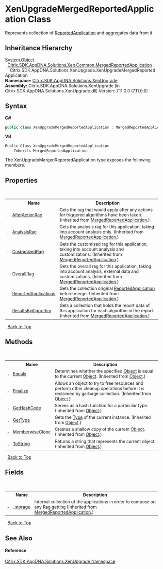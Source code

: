 # XenUpgradeMergedReportedApplication Class
 

Represents collection of <a href="f409fefb-d495-c2e1-3447-8bbe4caa9cb1">ReportedApplication</a> and aggregates data from it


## Inheritance Hierarchy
<a href="http://msdn2.microsoft.com/en-us/library/e5kfa45b" target="_blank">System.Object</a><br />&nbsp;&nbsp;<a href="1fd30de9-c416-5ac4-f8c0-8a115233db40">Citrix.SDK.AppDNA.Solutions.Xen.Common.MergedReportedApplication</a><br />&nbsp;&nbsp;&nbsp;&nbsp;Citrix.SDK.AppDNA.Solutions.XenUpgrade.XenUpgradeMergedReportedApplication<br />
**Namespace:**&nbsp;<a href="2805b95f-a335-5d98-deaf-c0312b394eda">Citrix.SDK.AppDNA.Solutions.XenUpgrade</a><br />**Assembly:**&nbsp;Citrix.SDK.AppDNA.Solutions.XenUpgrade (in Citrix.SDK.AppDNA.Solutions.XenUpgrade.dll) Version: 7.11.0.0 (7.11.0.0)

## Syntax

**C#**
```csharp
public class XenUpgradeMergedReportedApplication : MergedReportedApplication
```

**VB**
```vbnet
Public Class XenUpgradeMergedReportedApplication
	Inherits MergedReportedApplication
```

The XenUpgradeMergedReportedApplication type exposes the following members.


## Properties
&nbsp;<table><tr><th></th><th>Name</th><th>Description</th></tr><tr><td>![Public property](media/pubproperty.gif "Public property")</td><td><a href="170b77e6-afca-1978-5249-5db8be5ad133">AfterActionRag</a></td><td>
Gets the rag that would apply after any actions for triggered algorithms have been taken.
 (Inherited from <a href="1fd30de9-c416-5ac4-f8c0-8a115233db40">MergedReportedApplication</a>.)</td></tr><tr><td>![Public property](media/pubproperty.gif "Public property")</td><td><a href="87314d1d-e108-c670-7b33-725ed6461757">AnalysisRag</a></td><td>
Gets the analysis rag for this application, taking into account analysis only.
 (Inherited from <a href="1fd30de9-c416-5ac4-f8c0-8a115233db40">MergedReportedApplication</a>.)</td></tr><tr><td>![Public property](media/pubproperty.gif "Public property")</td><td><a href="2fdcaae6-712f-b17c-a555-a788b50f5770">CustomizedRag</a></td><td>
Gets the customized rag for this application, taking into account analysis and customizations.
 (Inherited from <a href="1fd30de9-c416-5ac4-f8c0-8a115233db40">MergedReportedApplication</a>.)</td></tr><tr><td>![Public property](media/pubproperty.gif "Public property")</td><td><a href="b1044a91-76f2-f53e-5ee6-f700bff440ba">OverallRag</a></td><td>
Gets the overall rag for this application, taking into account analysis, external data and customizations.
 (Inherited from <a href="1fd30de9-c416-5ac4-f8c0-8a115233db40">MergedReportedApplication</a>.)</td></tr><tr><td>![Public property](media/pubproperty.gif "Public property")</td><td><a href="8ef99e7a-326d-307d-bd32-8845c3a3709c">ReportedApplications</a></td><td>
Gets the collection original <a href="f409fefb-d495-c2e1-3447-8bbe4caa9cb1">ReportedApplication</a> before merge.
 (Inherited from <a href="1fd30de9-c416-5ac4-f8c0-8a115233db40">MergedReportedApplication</a>.)</td></tr><tr><td>![Public property](media/pubproperty.gif "Public property")</td><td><a href="f8a3e5d7-deeb-4983-f80c-0bf6dd330f0d">ResultsByAlgorithm</a></td><td>
Gets a collection that holds the report data of this application for each algorithm in the report.
 (Inherited from <a href="1fd30de9-c416-5ac4-f8c0-8a115233db40">MergedReportedApplication</a>.)</td></tr></table>&nbsp;
<a href="#xenupgrademergedreportedapplication-class">Back to Top</a>

## Methods
&nbsp;<table><tr><th></th><th>Name</th><th>Description</th></tr><tr><td>![Public method](media/pubmethod.gif "Public method")</td><td><a href="http://msdn2.microsoft.com/en-us/library/bsc2ak47" target="_blank">Equals</a></td><td>
Determines whether the specified <a href="http://msdn2.microsoft.com/en-us/library/e5kfa45b" target="_blank">Object</a> is equal to the current <a href="http://msdn2.microsoft.com/en-us/library/e5kfa45b" target="_blank">Object</a>.
 (Inherited from <a href="http://msdn2.microsoft.com/en-us/library/e5kfa45b" target="_blank">Object</a>.)</td></tr><tr><td>![Protected method](media/protmethod.gif "Protected method")</td><td><a href="http://msdn2.microsoft.com/en-us/library/4k87zsw7" target="_blank">Finalize</a></td><td>
Allows an object to try to free resources and perform other cleanup operations before it is reclaimed by garbage collection.
 (Inherited from <a href="http://msdn2.microsoft.com/en-us/library/e5kfa45b" target="_blank">Object</a>.)</td></tr><tr><td>![Public method](media/pubmethod.gif "Public method")</td><td><a href="http://msdn2.microsoft.com/en-us/library/zdee4b3y" target="_blank">GetHashCode</a></td><td>
Serves as a hash function for a particular type.
 (Inherited from <a href="http://msdn2.microsoft.com/en-us/library/e5kfa45b" target="_blank">Object</a>.)</td></tr><tr><td>![Public method](media/pubmethod.gif "Public method")</td><td><a href="http://msdn2.microsoft.com/en-us/library/dfwy45w9" target="_blank">GetType</a></td><td>
Gets the <a href="http://msdn2.microsoft.com/en-us/library/42892f65" target="_blank">Type</a> of the current instance.
 (Inherited from <a href="http://msdn2.microsoft.com/en-us/library/e5kfa45b" target="_blank">Object</a>.)</td></tr><tr><td>![Protected method](media/protmethod.gif "Protected method")</td><td><a href="http://msdn2.microsoft.com/en-us/library/57ctke0a" target="_blank">MemberwiseClone</a></td><td>
Creates a shallow copy of the current <a href="http://msdn2.microsoft.com/en-us/library/e5kfa45b" target="_blank">Object</a>.
 (Inherited from <a href="http://msdn2.microsoft.com/en-us/library/e5kfa45b" target="_blank">Object</a>.)</td></tr><tr><td>![Public method](media/pubmethod.gif "Public method")</td><td><a href="http://msdn2.microsoft.com/en-us/library/7bxwbwt2" target="_blank">ToString</a></td><td>
Returns a string that represents the current object.
 (Inherited from <a href="http://msdn2.microsoft.com/en-us/library/e5kfa45b" target="_blank">Object</a>.)</td></tr></table>&nbsp;
<a href="#xenupgrademergedreportedapplication-class">Back to Top</a>

## Fields
&nbsp;<table><tr><th></th><th>Name</th><th>Description</th></tr><tr><td>![Protected field](media/protfield.gif "Protected field")</td><td><a href="35c3e3d2-7259-9a2e-1393-52b9f07d52c5">_storage</a></td><td>
Internal collection of the applications in order to compose on any Rag getting
 (Inherited from <a href="1fd30de9-c416-5ac4-f8c0-8a115233db40">MergedReportedApplication</a>.)</td></tr></table>&nbsp;
<a href="#xenupgrademergedreportedapplication-class">Back to Top</a>

## See Also


#### Reference
<a href="2805b95f-a335-5d98-deaf-c0312b394eda">Citrix.SDK.AppDNA.Solutions.XenUpgrade Namespace</a><br />